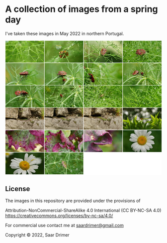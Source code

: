 # A collection of images from a spring day

I've taken these images in May 2022 in northern Portugal.

![montage](montage.jpg)

## License

The images in this repository are provided under the provisions of

Attribution-NonCommercial-ShareAlike 4.0 International (CC BY-NC-SA 4.0)  
https://creativecommons.org/licenses/by-nc-sa/4.0/

For commercial use contact me at saardrimer@gmail.com

Copyright © 2022, Saar Drimer
